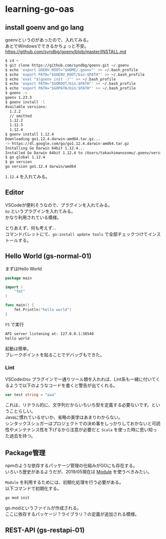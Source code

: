 # learning-go-oas

## install goenv and go lang

goenvというのがあったので、入れてみる。  
あとでWindowsでできるかちょっと不安。
https://github.com/syndbg/goenv/blob/master/INSTALL.md

```bash
$ cd ~
$ git clone https://github.com/syndbg/goenv.git ~/.goenv
$ echo 'export GOENV_ROOT="$HOME/.goenv"' >> ~/.bash_profile
$ echo 'export PATH="$GOENV_ROOT/bin:$PATH"' >> ~/.bash_profile
$ echo 'eval "$(goenv init -)"' >> ~/.bash_profile
$ echo 'export PATH="$GOROOT/bin:$PATH"' >> ~/.bash_profile
$ echo 'export PATH="$GOPATH/bin:$PATH"' >> ~/.bash_profile
$ goenv -v
goenv 1.23.3
$ goenv install -l
Available versions:
  1.2.2
  // omitted
  1.12.2
  1.12.3
  1.12.4
$ goenv install 1.12.4
Downloading go1.12.4.darwin-amd64.tar.gz...
-> https://dl.google.com/go/go1.12.4.darwin-amd64.tar.gz
Installing Go Darwin 64bit 1.12.4...
Installed Go Darwin 64bit 1.12.4 to /Users/takashimanozomu/.goenv/versions/1.12.4
$ go global 1.12.4
$ go version
go version go1.12.4 darwin/amd64
```

`1.12.4` を入れてみる。

## Editor

VSCodeが便利そうなので、プラグインを入れてみる。  
`Go` というプラグインを入れてみる。  
かなり利用されている模様。

とりあえず、何も考えず...  
コマンドパレットにて、`go:install update tools` で全部チェックつけてインストールする。


## Hello World (gs-normal-01)

まずはHello World

```go
package main

import (
    "fmt"
)

func main() {
    fmt.Println("hello world")
}
```

`F5` で実行

```bash
API server listening at: 127.0.0.1:38540
hello world
```

起動は簡単。  
ブレークポイントを貼ることでデバッグもできた。


### Lint

VSCodeの`Go` プラグインで一通りツール類を入れれば、Lint系も一緒に付いてくるようで以下のようなコードを書くと警告が出てくれる。

```go
var test string = "aaa"
```

これは、リテラル的に、文字列だからいちいち型を定義する必要ないです。ということらしい。  
Javaに慣れているせいか、省略の美学はあまりわからない。  
シンタックスシュガーはプロジェクトでの決め事をしっかりしておかないと可読性やメンテナンス性を下げるから注意が必要だと `Scala` を使った時に思い知った過去を持つ。


## Package管理

npmのような依存するパッケージ管理の仕組みがGOにも存在する。  
いろいろ歴史があるようだが、2019/05現在は [Module](https://github.com/golang/go/wiki/Modules) を使うべきみたい。

`Module` を利用するためには、初期化処理を行う必要がある。  
以下コマンドで初期化する。
```bash
go mod init
```

go.modというファイルが作成される。  
ここに依存するパッケージ？ライブラリ？の定義が追加される模様。  


## REST-API (gs-restapi-01)


